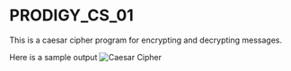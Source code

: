 # PRODIGY_CS_01
This is a caesar cipher program for encrypting and decrypting messages.  

Here is a sample output
![Caesar Cipher](https://github.com/Sarthakengg/PRODIGY_CS_01/assets/172136239/78aff9ee-4ca8-443f-abc5-f99622f45676)
